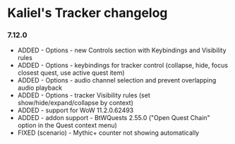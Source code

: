 # Kaliel's Tracker changelog
### 7.12.0
- ADDED - Options - new Controls section with Keybindings and Visibility rules
- ADDED - Options - keybindings for tracker control (collapse, hide, focus closest quest, use active quest item)
- ADDED - Options - audio channel selection and prevent overlapping audio playback
- ADDED - Options - tracker Visibility rules (set show/hide/expand/collapse by context)
- ADDED - support for WoW 11.2.0.62493
- ADDED - addon support - BtWQuests 2.55.0 (&quot;Open Quest Chain&quot; option in the Quest context menu)
- FIXED (scenario) - Mythic+ counter not showing automatically
